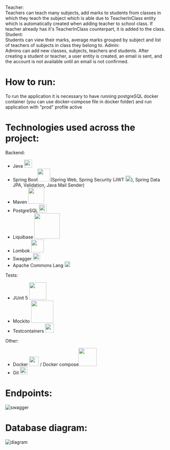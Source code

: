Teacher:<br>
Teachers can teach many subjects, add marks to students from classes in which they teach the subject which is able due to TeacherInClass entity which is automatically created when adding teacher to school class.
If teacher already has it's TeacherInClass counterpart, it is added to the class.<br>
Student:<br>
Students can view their marks, average marks grouped by subject and list of teachers of subjects in class they belong to.
Admin: <br>
Admins can add new classes, subjects, teachers and students. After creating a student or teacher, a user entity is created, an email is sent, and the account is not available until an email is not confirmed.
# How to run:
To run the application it is necessary to have running postgreSQL docker container (you can use docker-compose file in docker folder) and run application with "prod" profile active
# Technologies used across the project:
Backend:
- Java <img width="25px" src="https://cdn-icons-png.flaticon.com/512/226/226777.png"/>
- Spring Boot<img width="40px" src="https://user-images.githubusercontent.com/33158051/103466606-760a4000-4d14-11eb-9941-2f3d00371471.png"/>(Spring Web, Spring Security (JWT <img width="18px" src="https://cdn.cdnlogo.com/logos/j/20/jwt.svg"/>), Spring Data JPA, Validation, Java Mail Sender)
- Maven <img width="50px" src="https://maven.apache.org/images/maven-logo-white-on-black.purevec.svg"/>
- PostgreSQL <img width="24px" src="https://upload.wikimedia.org/wikipedia/commons/thumb/2/29/Postgresql_elephant.svg/1024px-Postgresql_elephant.svg.png"/>
- Liquibase <img width="80px" src="https://www.liquibase.com/wp-content/uploads/2020/05/Liquibase_logo_horizontal_RGB.svg"/>
- Lombok <img width="40px" src="https://kodejava.org/wp-content/uploads/2018/12/lombok.png"/>
- Swagger <img width="22px" src="https://upload.wikimedia.org/wikipedia/commons/a/ab/Swagger-logo.png"/>
- Apache Commons Lang  <img width="18px" src="https://upload.wikimedia.org/wikipedia/commons/thumb/7/7e/Apache_Feather_Logo.svg/1200px-Apache_Feather_Logo.svg.png"/>

Tests:
- JUnit 5 <img width="54px" src="https://upload.wikimedia.org/wikipedia/commons/5/59/JUnit_5_Banner.png"/>
- Mockito <img width="70px" src="https://raw.githubusercontent.com/mockito/mockito.github.io/master/img/logo%402x.png"/>
- Testcontainers <img width="28px" src="https://avatars.githubusercontent.com/u/13393021?s=200&v=4"/>

Other:
- Docker <img width="30px" src="https://www.docker.com/wp-content/uploads/2022/03/Moby-logo.png"/> / Docker compose<img width="57px" src="https://miro.medium.com/max/453/1*_5tOkcXb7RaVvjYpSqZXpg.png"/>
- Git <img width="23px" src="https://upload.wikimedia.org/wikipedia/commons/thumb/3/3f/Git_icon.svg/1024px-Git_icon.svg.png"/>

# Endpoints:
![swagger](https://user-images.githubusercontent.com/112166269/209846352-1ff07d10-eb16-45e0-b4de-d34625053b1a.png)


# Database diagram:
![diagram](https://user-images.githubusercontent.com/112166269/213867353-9eb68e44-46b5-430b-9b65-8899cb3f63bc.PNG)


